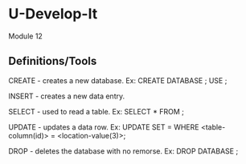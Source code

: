 # U-Develop-It
Module 12

## Definitions/Tools
CREATE - creates a new database.
    Ex: CREATE DATABASE <db-name>;
        USE <db-name>;

INSERT - creates a new data entry.

SELECT - used to read a table.
    Ex: SELECT * FROM <table-name>;

UPDATE - updates a data row. 
    Ex: UPDATE <db-name>
        SET <column-value> = <new-value>
        WHERE <table-column(id)> = <location-value(3)>;

DROP - deletes the database with no remorse.
    Ex: DROP DATABASE <db-name>;